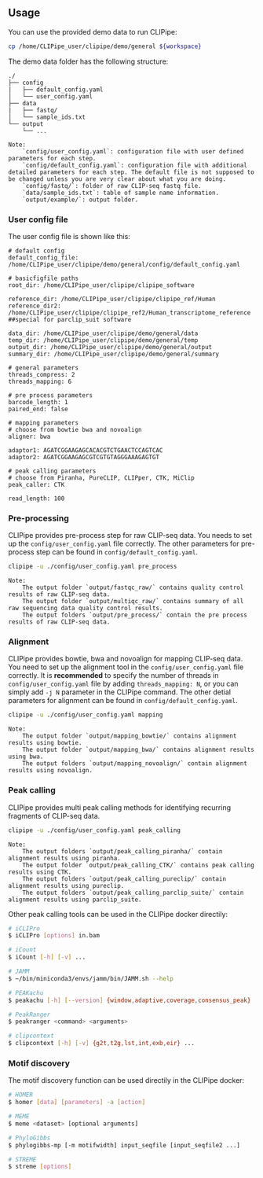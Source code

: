 ## Usage

You can use the provided demo data to run CLIPipe:

```bash
cp /home/CLIPipe_user/clipipe/demo/general ${workspace}
```

The demo data folder has the following structure:

```text
./
├── config
|   ├── default_config.yaml
│   └── user_config.yaml
├── data
|   ├── fastq/
│   └── sample_ids.txt
└── output
    └── ...
```

```text
Note:
    `config/user_config.yaml`: configuration file with user defined parameters for each step.
    `config/default_config.yaml`: configuration file with additional detailed parameters for each step. The default file is not supposed to be changed unless you are very clear about what you are doing.
    `config/fastq/`: folder of raw CLIP-seq fastq file.
    `data/sample_ids.txt`: table of sample name information.
    `output/example/`: output folder.
```

### User config file
The user config file is shown like this:
```text
# default config
default_config_file: /home/CLIPipe_user/clipipe/demo/general/config/default_config.yaml

# basicfigfile paths
root_dir: /home/CLIPipe_user/clipipe/clipipe_software

reference_dir: /home/CLIPipe_user/clipipe/clipipe_ref/Human
reference_dir2: /home/CLIPipe_user/clipipe/clipipe_ref2/Human_transcriptome_reference     ##special for parclip_suit software

data_dir: /home/CLIPipe_user/clipipe/demo/general/data
temp_dir: /home/CLIPipe_user/clipipe/demo/general/temp
output_dir: /home/CLIPipe_user/clipipe/demo/general/output
summary_dir: /home/CLIPipe_user/clipipe/demo/general/summary

# general parameters
threads_compress: 2
threads_mapping: 6

# pre process parameters
barcode_length: 1
paired_end: false

# mapping parameters
# choose from bowtie bwa and novoalign
aligner: bwa

adaptor1: AGATCGGAAGAGCACACGTCTGAACTCCAGTCAC
adaptor2: AGATCGGAAGAGCGTCGTGTAGGGAAAGAGTGT

# peak calling parameters
# choose from Piranha, PureCLIP, CLIPper, CTK, MiClip
peak_caller: CTK

read_length: 100
```

### Pre-processing

CLIPipe provides pre-process step for raw CLIP-seq data. You needs to set up the `config/user_config.yaml` file correctly. The other parameters for pre-process step can be found in `config/default_config.yaml`.

```bash
clipipe -u ./config/user_config.yaml pre_process
```

```text
Note:
    The output folder `output/fastqc_raw/` contains quality control results of raw CLIP-seq data.
    The output folder `output/multiqc_raw/` contains summary of all raw sequencing data quality control results.
    The output folders `output/pre_process/` contain the pre process results of raw CLIP-seq data.
```

### Alignment

CLIPipe provides bowtie, bwa and novoalign for mapping CLIP-seq data. You need to set up the alignment tool in the `config/user_config.yaml` file correctly. It is **recommended** to specify the number of threads in `config/user_config.yaml` file by adding `threads_mapping: N`, or you can simply add `-j N` parameter in the CLIPipe command. The other detial parameters for alignment can be found in `config/default_config.yaml`.

```bash
clipipe -u ./config/user_config.yaml mapping
```

```text
Note:
    The output folder `output/mapping_bowtie/` contains alignment results using bowtie.
    The output folder `output/mapping_bwa/` contains alignment results using bwa.
    The output folders `output/mapping_novoalign/` contain alignment results using novoalign.
```

### Peak calling

CLIPipe provides multi peak calling methods for identifying recurring fragments of CLIP-seq data.

```bash
clipipe -u ./config/user_config.yaml peak_calling
```

```text
Note:
    The output folders `output/peak_calling_piranha/` contain alignment results using piranha.
    The output folder `output/peak_calling_CTK/` contains peak calling results using CTK.
    The output folders `output/peak_calling_pureclip/` contain alignment results using pureclip.
    The output folders `output/peak_calling_parclip_suite/` contain alignment results using parclip_suite.
```

Other peak calling tools can be used in the CLIPipe docker directily:

```bash
# iCLIPro
$ iCLIPro [options] in.bam

# iCount
$ iCount [-h] [-v] ...

# JAMM
$ ~/bin/miniconda3/envs/jamm/bin/JAMM.sh --help

# PEAKachu
$ peakachu [-h] [--version] {window,adaptive,coverage,consensus_peak} ...

# PeakRanger
$ peakranger <command> <arguments>

# clipcontext
$ clipcontext [-h] [-v] {g2t,t2g,lst,int,exb,eir} ...
```

### Motif discovery

The motif discovery function can be used directily in the CLIPipe docker:

```bash
# HOMER
$ homer [data] [parameters] -a [action]

# MEME
$ meme <dataset> [optional arguments]

# PhyloGibbs
$ phylogibbs-mp [-m motifwidth] input_seqfile [input_seqfile2 ...]

# STREME
$ streme [options]
```
